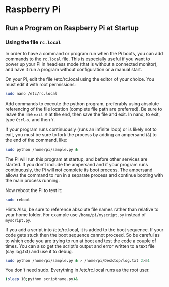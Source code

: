 # Raspberry Pi

## Run a Program on Raspberry Pi at Startup

### Using the file `rc.local`

In order to have a command or program run when the Pi boots, you can add commands to the `rc.local` file. This is especially useful if you want to power up your Pi in headless mode (that is without a connected monitor), and have it run a program without configuration or a manual start.

On your Pi, edit the file /etc/rc.local using the editor of your choice. You must edit it with root permissions:

```bash
sudo nano /etc/rc.local
```

Add commands to execute the python program, preferably using absolute referencing of the file location (complete file path are preferred). Be sure to leave the line `exit 0` at the end, then save the file and exit. In nano, to exit, type `Ctrl-x`, and then `Y`.

If your program runs continuously (runs an infinite loop) or is likely not to exit, you must be sure to fork the process by adding an ampersand (`&`) to the end of the command, like:

```bash
sudo python /home/pi/sample.py &
```

The Pi will run this program at startup, and before other services are started. If you don't include the ampersand and if your program runs continuously, the Pi will not complete its boot process. The ampersand allows the command to run in a separate process and continue booting with the main process running.

Now reboot the Pi to test it:

```bash
sudo reboot
```

Hints
Also, be sure to reference absolute file names rather than relative to your home folder. For example use `/home/pi/myscript.py` instead of `myscript.py`.

If you add a script into /etc/rc.local, it is added to the boot sequence. If your code gets stuck then the boot sequence cannot proceed. So be careful as to which code you are trying to run at boot and test the code a couple of times. You can also get the script's output and error written to a text file (say log.txt) and use it to debug.

```bash
sudo python /home/pi/sample.py & > /home/pi/Desktop/log.txt 2>&1
```

You don't need sudo.
Everything in /etc/rc.local runs as the root user.

```bash
(sleep 10;python scriptname.py)&
```
